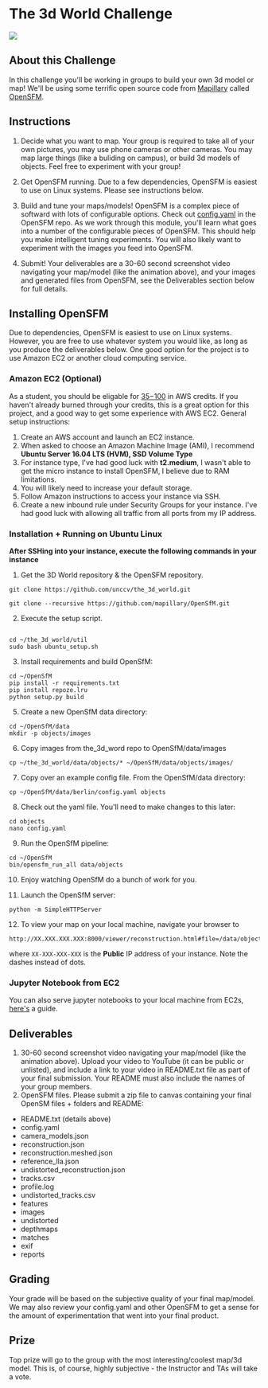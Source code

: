 # The 3d World Challenge

![](../videos/opensfm_demo.gif)

## About this Challenge
In this challenge you'll be working in groups to build your own 3d model or map! We'll be using some terrific open source code from [Mapillary](https://www.mapillary.com/) called [OpenSFM](https://github.com/mapillary/OpenSfM). 

## Instructions

1. Decide what you want to map. Your group is required to take all of your own pictures, you may use phone cameras or other cameras. You may map large things (like a buliding on campus), or build 3d models of objects. Feel free to experiment with your group! 

2. Get OpenSFM running. Due to a few dependencies, OpenSFM is easiest to use on Linux systems. Please see instructions below. 

3. Build and tune your maps/models! OpenSFM is a complex piece of softward with lots of configurable options. Check out [config.yaml](https://github.com/mapillary/OpenSfM/blob/master/config.yaml) in the OpenSFM repo. As we work through this module, you'll learn what goes into a number of the configurable pieces of OpenSFM. This should help you make intelligent tuning experiments. You will also likely want to experiment with the images you feed into OpenSFM. 

4. Submit! Your deliverables are a 30-60 second screenshot video navigating your map/model (like the animation above), and your images and generated files from OpenSFM, see the Deliverables section below for full details. 


## Installing OpenSFM

Due to dependencies, OpenSFM is easiest to use on Linux systems. However, you are free to use whatever system you would like, as long as you produce the deliverables below. One good option for the project is to use Amazon EC2 or another cloud computing service. 

### Amazon EC2 (Optional)
As a student, you should be eligable for [$35-$100](https://aws.amazon.com/blogs/aws/aws-educate-credits-training-content-and-collaboration-for-students-educators/) in AWS credits. If you haven't already burned through your credits, this is a great option for this project, and a good way to get some experience with AWS EC2. General setup instructions:

1. Create an AWS account and launch an EC2 instance.
2. When asked to choose an Amazon Machine Image (AMI), I recommend **Ubuntu Server 16.04 LTS (HVM), SSD Volume Type**
3. For instance type, I've had good luck with **t2.medium**, I wasn't able to get the micro instance to install OpenSFM, I believe due to RAM limitations. 
4. You will likely need to increase your default storage. 
5. Follow Amazon instructions to access your instance via SSH.
6. Create a new inbound rule under Security Groups for your instance. I've had good luck with allowing all traffic from all ports from my IP address. 

### Installation + Running on Ubuntu Linux

**After SSHing into your instance, execute the following commands in your instance**


1. Get the 3D World repository & the OpenSFM repository.

```
git clone https://github.com/unccv/the_3d_world.git
```

```
git clone --recursive https://github.com/mapillary/OpenSfM.git
```

2. Execute the setup script.

```

cd ~/the_3d_world/util
sudo bash ubuntu_setup.sh 

```


3. Install requirements and build OpenSfM:

```
cd ~/OpenSfM
pip install -r requirements.txt
pip install repoze.lru
python setup.py build

```

5. Create a new OpenSfM data directory:

```
cd ~/OpenSfM/data
mkdir -p objects/images
```

6. Copy images from the_3d_word repo to OpenSfM/data/images

```
cp ~/the_3d_world/data/objects/* ~/OpenSfM/data/objects/images/

```

7. Copy over an example config file. From the OpenSfM/data directory:

```
cp ~/OpenSfM/data/berlin/config.yaml objects
```

8. Check out the yaml file. You'll need to make changes to this later:

```
cd objects
nano config.yaml

```

9. Run the OpenSfM pipeline:

```
cd ~/OpenSfM
bin/opensfm_run_all data/objects
```

10. Enjoy watching OpenSfM do a bunch of work for you. 

11. Launch the OpenSfM server:

```
python -m SimpleHTTPServer
```

12. To view your map on your local machine, navigate your browser to 

```
http://XX.XXX.XXX.XXX:8000/viewer/reconstruction.html#file=/data/objects/reconstruction.meshed.json
```

where `XX-XXX-XXX-XXX` is the **Public** IP address of your instance. Note the dashes instead of dots.

### Jupyter Notebook from EC2
You can also serve jupyter notebooks to your local machine from EC2s, [here's](https://medium.com/@alexjsanchez/python-3-notebooks-on-aws-ec2-in-15-mostly-easy-steps-2ec5e662c6c6) a guide. 


## Deliverables
1. 30-60 second screenshot video navigating your map/model (like the animation above). Upload your video to YouTube (it can be public or unlisted), and include a link to your video in README.txt file as part of your final submission. Your README must also include the names of your group members. 
2. OpenSFM files. Please submit a zip file to canvas containing your final OpenSM files + folders and README: 
- README.txt (details above)
- config.yaml 
- camera_models.json  
- reconstruction.json 
- reconstruction.meshed.json
- reference_lla.json
- undistorted_reconstruction.json
- tracks.csv
- profile.log
- undistorted_tracks.csv
- features             
- images         
- undistorted
- depthmaps           
- matches                
- exif                  
- reports                     

## Grading
Your grade will be based on the subjective quality of your final map/model. We may also review your config.yaml and other OpenSFM to get a sense for the amount of experimentation that went into your final product. 

## Prize
Top prize will go to the group with the most interesting/coolest map/3d model. This is, of course, highly subjective - the Instructor and TAs will take a vote. 



